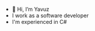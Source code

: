 - 👋 Hi, I’m Yavuz
- I work as a software developer
- I'm experienced in C#

<!---
yvzslm/yvzslm is a ✨ special ✨ repository because its `README.md` (this file) appears on your GitHub profile.
You can click the Preview link to take a look at your changes.
--->
